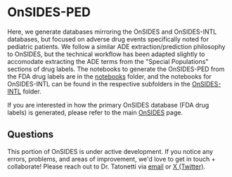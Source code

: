 # OnSIDES-PED

Here, we generate databases mirroring the OnSIDES and OnSIDES-INTL databases, but focused on adverse drug events specifically noted for pediatric patients. We follow a similar ADE extraction/prediction philosophy to OnSIDES, but the technical workflow has been adapted slightly to accomodate extracting the ADE terms from the "Special Populations" sections of drug labels. The notebooks to generate the OnSIDES-PED from the FDA drug labels are in the [notebooks](./notebooks/) folder, and the notebooks for OnSIDES-INTL can be found in the respective subfolders in the [OnSIDES-INTL](onsides_intl) folder.

If you are interested in how the primary OnSIDES database (FDA drug labels) is generated, please refer to the main [OnSIDES](https://github.com/tatonetti-lab/onsides/blob/main/DATABASE.md) page. 

## Questions 

This portion of OnSIDES is under active development. If you notice any errors, problems, and areas of improvement, we'd love to get in touch + collaborate! Please reach out to Dr. Tatonetti via [email](https://tatonettilab.org/people/) or [X (Twitter)](http://twitter.com/nicktatonetti).
